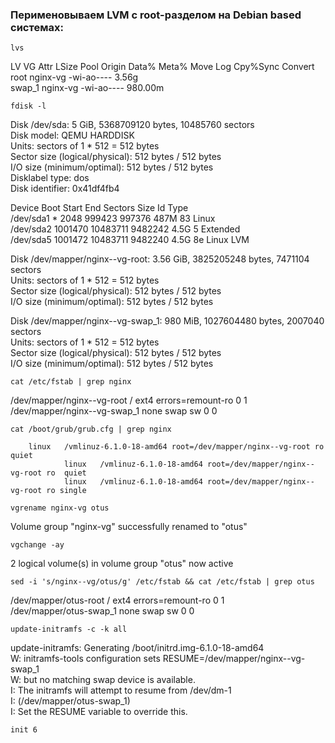 ### Перименовываем LVM с root-разделом на Debian based системах:
```
lvs
```
LV     VG       Attr       LSize   Pool Origin Data%  Meta%  Move Log Cpy%Sync Convert  
root   nginx-vg -wi-ao----   3.56g  
swap_1 nginx-vg -wi-ao---- 980.00m  
```
fdisk -l
```
Disk /dev/sda: 5 GiB, 5368709120 bytes, 10485760 sectors  
Disk model: QEMU HARDDISK  
Units: sectors of 1 * 512 = 512 bytes  
Sector size (logical/physical): 512 bytes / 512 bytes  
I/O size (minimum/optimal): 512 bytes / 512 bytes  
Disklabel type: dos  
Disk identifier: 0x41df4fb4  

Device     Boot   Start      End Sectors  Size Id Type  
/dev/sda1  *       2048   999423  997376  487M 83 Linux  
/dev/sda2       1001470 10483711 9482242  4.5G  5 Extended  
/dev/sda5       1001472 10483711 9482240  4.5G 8e Linux LVM  

Disk /dev/mapper/nginx--vg-root: 3.56 GiB, 3825205248 bytes, 7471104 sectors  
Units: sectors of 1 * 512 = 512 bytes  
Sector size (logical/physical): 512 bytes / 512 bytes  
I/O size (minimum/optimal): 512 bytes / 512 bytes  

Disk /dev/mapper/nginx--vg-swap_1: 980 MiB, 1027604480 bytes, 2007040 sectors  
Units: sectors of 1 * 512 = 512 bytes  
Sector size (logical/physical): 512 bytes / 512 bytes  
I/O size (minimum/optimal): 512 bytes / 512 bytes 
```
cat /etc/fstab | grep nginx
```
/dev/mapper/nginx--vg-root /               ext4    errors=remount-ro 0       1  
/dev/mapper/nginx--vg-swap_1 none            swap    sw              0       0  
```
cat /boot/grub/grub.cfg | grep nginx
```
        linux   /vmlinuz-6.1.0-18-amd64 root=/dev/mapper/nginx--vg-root ro  quiet  
                linux   /vmlinuz-6.1.0-18-amd64 root=/dev/mapper/nginx--vg-root ro  quiet  
                linux   /vmlinuz-6.1.0-18-amd64 root=/dev/mapper/nginx--vg-root ro single  
```
vgrename nginx-vg otus
```
  Volume group "nginx-vg" successfully renamed to "otus"
```
vgchange -ay
```
  2 logical volume(s) in volume group "otus" now active
```
sed -i 's/nginx--vg/otus/g' /etc/fstab && cat /etc/fstab | grep otus
```
/dev/mapper/otus-root /               ext4    errors=remount-ro 0       1  
/dev/mapper/otus-swap_1 none            swap    sw              0       0  
```
update-initramfs -c -k all
```
update-initramfs: Generating /boot/initrd.img-6.1.0-18-amd64  
W: initramfs-tools configuration sets RESUME=/dev/mapper/nginx--vg-swap_1  
W: but no matching swap device is available.  
I: The initramfs will attempt to resume from /dev/dm-1  
I: (/dev/mapper/otus-swap_1)  
I: Set the RESUME variable to override this.  
```
init 6
```
